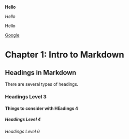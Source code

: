 [](bolding)

**Hello**

[](italisizing)

_Hello_

[](strike_through)

~~Hello~~

[](adding_external_link)

[Google]:(https://www.google.com)

[Google]

[](creating_headlings)

# Chapter 1: Intro  to Markdown

## Headings in Markdown

There are several types of headings.

### Headings Level 3

#### Things to consider with HEadings 4

##### Headings Level 4

###### Headings Level 6